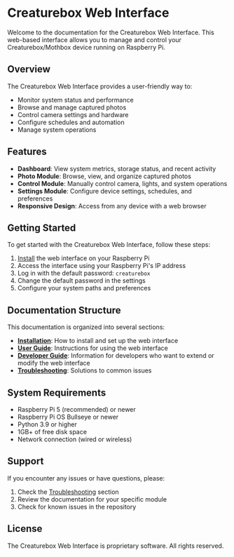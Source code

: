 # Creaturebox Web Interface

Welcome to the documentation for the Creaturebox Web Interface. This web-based interface allows you to manage and control your Creaturebox/Mothbox device running on Raspberry Pi.

## Overview

The Creaturebox Web Interface provides a user-friendly way to:

- Monitor system status and performance
- Browse and manage captured photos
- Control camera settings and hardware
- Configure schedules and automation
- Manage system operations

## Features

- **Dashboard**: View system metrics, storage status, and recent activity
- **Photo Module**: Browse, view, and organize captured photos
- **Control Module**: Manually control camera, lights, and system operations
- **Settings Module**: Configure device settings, schedules, and preferences
- **Responsive Design**: Access from any device with a web browser

## Getting Started

To get started with the Creaturebox Web Interface, follow these steps:

1. [Install](installation/index.md) the web interface on your Raspberry Pi
2. Access the interface using your Raspberry Pi's IP address
3. Log in with the default password: `creaturebox`
4. Change the default password in the settings
5. Configure your system paths and preferences

## Documentation Structure

This documentation is organized into several sections:

- **[Installation](installation/index.md)**: How to install and set up the web interface
- **[User Guide](user-guide/photos.md)**: Instructions for using the web interface
- **[Developer Guide](developer-guide/architecture.md)**: Information for developers who want to extend or modify the web interface
- **[Troubleshooting](troubleshooting.md)**: Solutions to common issues

## System Requirements

- Raspberry Pi 5 (recommended) or newer
- Raspberry Pi OS Bullseye or newer
- Python 3.9 or higher
- 1GB+ of free disk space
- Network connection (wired or wireless)

## Support

If you encounter any issues or have questions, please:

1. Check the [Troubleshooting](troubleshooting.md) section
2. Review the documentation for your specific module
3. Check for known issues in the repository

## License

The Creaturebox Web Interface is proprietary software. All rights reserved.

